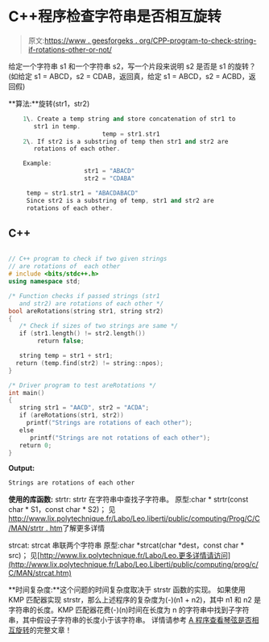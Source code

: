 # C++程序检查字符串是否相互旋转

> 原文:[https://www . geesforgeks . org/CPP-program-to-check-string-if-rotations-other-or-not/](https://www.geeksforgeeks.org/cpp-program-to-check-if-strings-are-rotations-of-each-other-or-not/)

给定一个字符串 s1 和一个字符串 s2，写一个片段来说明 s2 是否是 s1 的旋转？
(如给定 s1 = ABCD，s2 = CDAB，返回真，给定 s1 = ABCD，s2 = ACBD，返回假)

 **算法:**旋转(str1，str2)

```cpp
    1\. Create a temp string and store concatenation of str1 to
       str1 in temp.
                          temp = str1.str1
    2\. If str2 is a substring of temp then str1 and str2 are 
       rotations of each other.

    Example:                 
                     str1 = "ABACD"
                     str2 = "CDABA"

     temp = str1.str1 = "ABACDABACD"
     Since str2 is a substring of temp, str1 and str2 are 
     rotations of each other.

```

## C++

```cpp

// C++ program to check if two given strings
// are rotations of  each other
# include <bits/stdc++.h>
using namespace std;

/* Function checks if passed strings (str1
   and str2) are rotations of each other */
bool areRotations(string str1, string str2)
{
   /* Check if sizes of two strings are same */
   if (str1.length() != str2.length())
        return false;

   string temp = str1 + str1; 
  return (temp.find(str2) != string::npos);
}

/* Driver program to test areRotations */
int main()
{
   string str1 = "AACD", str2 = "ACDA";
   if (areRotations(str1, str2))
     printf("Strings are rotations of each other");
   else
      printf("Strings are not rotations of each other");
   return 0;
}
```

**Output:**

```cpp
Strings are rotations of each other
```

**使用的库函数:**
strtr:
strtr 在字符串中查找子字符串。
原型:char * strtr(const char * S1，const char * S2)；
见[http://www.lix.polytechnique.fr/Labo/Leo.liberti/public/computing/Prog/C/C/MAN/strtr . htm](http://www.lix.polytechnique.fr/Labo/Leo.Liberti/public/computing/prog/c/C/MAN/strstr.htm)了解更多详情

strcat:
strcat 串联两个字符串
原型:char *strcat(char *dest，const char * src)；
见[http://www.lix.polytechnique.fr/Labo/Leo.更多详情请访问](http://www.lix.polytechnique.fr/Labo/Leo.Liberti/public/computing/prog/c/C/MAN/strcat.htm)

**时间复杂度:**这个问题的时间复杂度取决于 strstr 函数的实现。
如果使用 KMP 匹配器实现 strstr，那么上述程序的复杂度为(-)(n1 + n2)，其中 n1 和 n2 是字符串的长度。KMP 匹配器花费(-)(n)时间在长度为 n 的字符串中找到子字符串，其中假设子字符串的长度小于该字符串。
详情请参考 [A 程序查看琴弦是否相互旋转](https://www.geeksforgeeks.org/a-program-to-check-if-strings-are-rotations-of-each-other/)的完整文章！